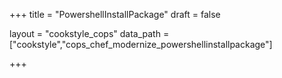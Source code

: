 +++
title = "PowershellInstallPackage"
draft = false

layout = "cookstyle_cops"
data_path = ["cookstyle","cops_chef_modernize_powershellinstallpackage"]

+++

<!-- The content of this page is automatically generated from the
cops_chef_modernize_powershellinstallpackage.yml file in github.com/chef/cookstyle/blob/master/docs-chef-io/data/cookstyle/. -->
